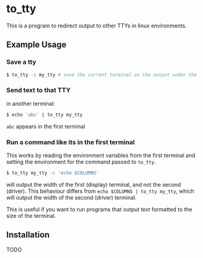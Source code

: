 # to_tty

This is a program to redirect output to other TTYs in linux environments.

## Example Usage

### Save a tty

```bash
$ to_tty -s my_tty # save the current terminal as the output under the name 'my-tty'
```

### Send text to that TTY

in another terminal:
```bash
$ echo 'abc' | to_tty my_tty
```
`abc` appears in the first terminal

### Run a command like its in the first terminal
This works by reading the environment variables from the first terminal and setting the environment for the command passed to `to_tty`.
```bash
$ to_tty my_tty -c 'echo $COLUMNS'
```
will output the width of the first (display) terminal, and not the second (driver).
This behaviour differs from `echo $COLUMNS | to_tty my_tty`, which will output the width of the second (driver) terminal.

This is useful if you want to run programs that output text formatted to the size of the terminal.

## Installation
TODO
